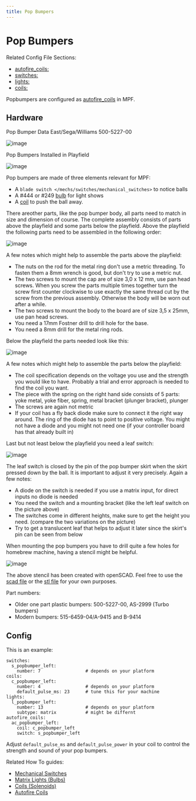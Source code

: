 ```yaml
---
title: Pop Bumpers
---
```


# Pop Bumpers


Related Config File Sections:

* [autofire_coils:](../../config/autofire_coils.md)
* [switches:](../../config/switches.md)
* [lights:](../../config/lights.md)
* [coils:](../../config/coils.md)

Popbumpers are configured as
[autofire_coils](../autofire_coils.md) in MPF.

## Hardware

Pop Bumper Data East/Sega/Williams 500-5227-00

![image](../images/pop_bumper.jpg)

Pop Bumpers Installed in Playfield

![image](../images/pop_bumpers_installed.jpg)

Pop bumpers are made of three elements relevant for MPF:

* A
    `blade switch </mechs/switches/mechanical_switches>` to notice balls
* A #444 or #249
    [bulb](../lights/matrix_lights.md)
    for light shows
* A [coil](../coils/index.md) to
    push the ball away.

There areother parts, like the pop bumper body, all parts
need to match in size and dimension of course. The complete assembly
consists of parts above the playfield and some parts below the
playfield. Above the playfield the following parts need to be
assembled in the following order:

![image](Pop_Bumper_upper_part.jpg)

A few notes which might help to assemble the parts above the
playfield:

* The nuts on the rod for the metal ring don't use a metric
    threading. To fasten them a 8mm wrench is good, but don't try
    to use a metric nut.
* The two screws to mount the cap are of size 3,0 x 12 mm, use pan
    head screws. When you screw the parts multiple times together
    turn the screw first counter clockwise to use exactly the same
    thread cut by the screw from the previous assembly. Otherwise
    the body will be worn out after a while.
* The two screws to mount the body to the board are of size 3,5 x
    25mm, use pan head screws.
* You need a 17mm Fostner drill to drill hole for the base.
* You need a 8mm drill for the metal ring rods.

Below the playfield the parts needed look like this:

![image](Pop_Bumper_lower_part.jpg)

A few notes which might help to assemble the parts below the playfield:

* The coil specification depends on the voltage you use and the
    strength you would like to have. Probably a trial and error
    approach is needed to find the coil you want.
* The piece with the spring on the right hand side consists of 5
    parts: yoke metal, yoke fiber, spring, metal bracket (plunger
    bracket), plunger
* The screws are again not metric
* If your coil has a fly back diode make sure to connect it the
    right way around. The ring of the diode has to point to positive
    voltage. You might not have a diode and you might not need one (if
    your controller board has that already built in)

Last but not least below the playfield you need a leaf switch:

![image](Pop_Bumper_leaf_switch.jpg)

The leaf switch is closed by the pin of the pop bumper skirt when the
skirt pressed down by the ball. It is important to adjust it very
precisely. Again a few notes:

* A diode on the switch is needed if you use a matrix input, for
    direct inputs no diode is needed
* You need the switch and a mounting bracket (like the left leaf
    switch on the picture above)
* The switches come in different heights, make sure to get the
    height you need. (compare the two variations on the picture)
* Try to get a translucent leaf that helps to adjust it later since
    the skirt's pin can be seen from below

When mounting the pop bumpers you have to drill quite a few holes for
homebrew machine, having a stencil might be helpful.

![image](Pop-Bumper-stencil.png)

The above stencil has been created with openSCAD. Feel free to use the
[scad file](Pop-Bumper.scad) or
the [stl file](Pop-Bumper.stl) for
your own purposes.

Part numbers:

* Older one part plastic bumpers: 500-5227-00, AS-2999 (Turbo
    bumpers)
* Modern bumpers: 515-6459-04/A-9415 and B-9414

## Config

This is an example:

``` mpf-config
switches:
  s_popbumper_left:
    number: 7                 # depends on your platform
coils:
  c_popbumper_left:
    number: 4                 # depends on your platform
    default_pulse_ms: 23      # tune this for your machine
lights:
  l_popbumper_left:
    number: 13                # depends on your platform
    subtype: matrix           # might be differnt
autofire_coils:
  ac_popbumper_left:
    coil: c_popbumper_left
    switch: s_popbumper_left
```

Adjust `default_pulse_ms` and `default_pulse_power` in your coil to
control the strength and sound of your pop bumpers.

Related How To guides:

* [Mechanical Switches](../switches/mechanical_switches.md)
* [Matrix Lights (Bulbs)](../lights/matrix_lights.md)
* [Coils (Solenoids)](../coils/index.md)
* [Autofire Coils](../autofire_coils.md)
